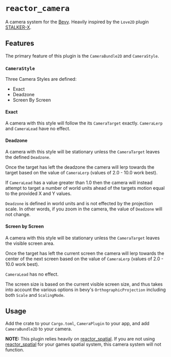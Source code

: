 # `reactor_camera`

A camera system for the [Bevy](https://bevyengine.org/). Heavily inspired by the `Love2D` plugin [STALKER-X](https://github.com/a327ex/STALKER-X).

## Features

The primary feature of this plugin is the `CameraBundle2D` and `CameraStyle`.

### `CameraStyle`

Three Camera Styles are defined:
* Exact
* Deadzone
* Screen By Screen

#### Exact

A camera with this style will follow the its `CameraTarget` exactly. `CameraLerp` and `CameraLead` have no effect.

#### Deadzone

A camera with this style will be stationary unless the `CameraTarget` leaves the defined `Deadzone`.

Once the target has left the deadzone the camera will lerp towards the target based on the value of `CameraLerp` (values of 2.0 - 10.0 work best).

If `CameraLead` has a value greater than 1.0 then the camera will instead attempt to target a number of world units ahead of the targets motion equal to the provided X and Y values.

`Deadzone` is defined in world units and is not effected by the projection scale. In other words, if you zoom in the camera, the value of `Deadzone` will not change.

#### Screen by Screen

A camera with this style will be stationary unless the `CameraTarget` leaves the visible screen area.

Once the target has left the current screen the camera will lerp towards the center of the next screen based on the value of `CameraLerp` (values of 2.0 - 10.0 work best).

`CameraLead` has no effect.

The screen size is based on the current visible screen size, and thus takes into account the various options in bevy's `OrthographicProjection` including both `Scale` and `ScalingMode`.

## Usage

Add the crate to your `Cargo.toml`, `CameraPlugin` to your app, and add `CameraBundle2D` to your camera.

**NOTE:** This plugin relies heavily on [reactor_spatial](https://www.github.com/BobG1983/cobalt_reactor/crates/reactor_spatial). If you are not using [reactor_spatial](https://www.github.com/BobG1983/cobalt_reactor/crates/reactor_spatial) for your games spatial system, this camera system will not function.

